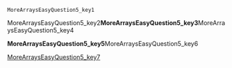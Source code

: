 ```ngMeta
MoreArraysEasyQuestion5_key1
```
MoreArraysEasyQuestion5_key2**MoreArraysEasyQuestion5_key3**MoreArraysEasyQuestion5_key4

**MoreArraysEasyQuestion5_key5**MoreArraysEasyQuestion5_key6

[MoreArraysEasyQuestion5_key7](https://www.hackerrank.com/domains/algorithms?filters%5Bsubdomains%5D%5B%5D=arrays-and-sorting)
